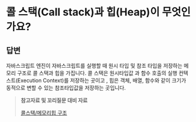 # 콜 스택(Call stack)과 힙(Heap)이 무엇인가요?

## 답변

자바스크립트 엔진이 자바스크립트를 실행할 때 원시 타입 및 참조 타입을 저장하는 메모리 구조로 콜 스택과 힙을 가집니다.
콜 스택은 원시타입값 과 함수 호출의 실행 컨텍스트(Execution Context)를 저장하는 곳이고 , 힙은 객체, 배열, 함수와 같이 크기가 동적으로 변할 수 있는 참조타입값을 저장하는 곳입니다.

> **참고자료 및 꼬리질문 대비 자료**
>
> [콜스택/메모리힙 구조](https://charming-kyu.tistory.com/19)
